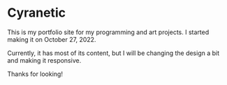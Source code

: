 # Cyranetic

This is my portfolio site for my programming and art projects. I started making it on October 27, 2022.

Currently, it has most of its content, but I will be changing the design a bit and making it responsive.

Thanks for looking!
